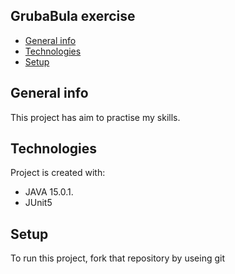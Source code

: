 ## GrubaBula exercise
* [General info](#general-info)
* [Technologies](#technologies)
* [Setup](#setup)

## General info
This project has aim to practise my skills.

## Technologies
Project is created with:
* JAVA 15.0.1.
* JUnit5

## Setup
To run this project, fork that repository by useing git

